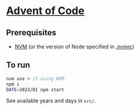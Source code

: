 # [Advent of Code](https://adventofcode.com)

## Prerequisites

- [NVM](https://github.com/nvm-sh/nvm) (or the version of Node specified in [.nvmrc](.nvmrc))

## To run

```sh
nvm use # if using NVM
npm i
DATE=2023/01 npm start
```

See available years and days in `src/`.
